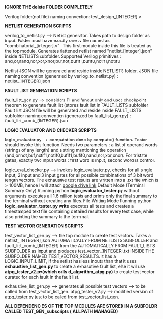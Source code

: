 **IGNORE THE delete FOLDER COMPLETELY**

Verilog folder(not file) naming convention: test_design_[INTEGER].v

**NETLIST GENERATION SCRIPTS**

verilog_to_netlist.py --> Netlist generator. Takes path to design folder as input. Folder must have exactly one .v file named as "combinatorial_[integer].v" . This first module inside this file is treated as the top module. Generates flattened netlist named "netlist_[integer].json" inside NETLISTS subfolder. Supported Verilog primitives : and,or,nand,nor,xor,xnor,buf,not,bufif1,bufif0,notif1,notif0

Netlist JSON will be generated and reside inside NETLISTS folder. JSON file naming convention (generated by verilog_to_netlist.py) : netlist_[INTEGER].json

**FAULT LIST GENERATION SCRIPTS**

fault_list_gen.py --> considers PI and fanout only and uses checkpoint theorem to generate fault list (stores fault list in FAULT_LISTS subfolder
Fault list JSON file will be generated and reside inside FAULT_LISTS subfolder naming convention (generated by fault_list_gen.py) : fault_list_comb_[INTEGER].json

**LOGIC EVALUATOR AND CHECKER SCRIPTS**

logic_evaluator.py --> computation done by compute() function. Tester should invoke this function. Needs two parameters : a list of operand words (strings of any length) and a string mentioning the operation (and,or,not,buf,notif1,notif0,bufif1,bufif0,nand,nor,xor,xnor). For tristate gates, exactly two input words : first word is input, second word is control.

logic_eval_checker.py --> invokes logic_evaluator.py, checks for all single input, 2 input and 3 input gates for all possible combinations of 3 bit word length vectors. The exhaustive test results are written into a .txt file which is > 100MB, hence I will attach [google drive link](https://drive.google.com/drive/folders/1hZVgVDqM7l2cUY0yMfNnMxIHhtbDwZEr?usp=sharing)
Default Mode (Terminal Summary Only)
Running python **logic_evaluator_tester.py** without arguments executes all 1.6 million tests and prints only the final summary to the terminal without creating any files.
File Writing Mode
Running python **logic_evaluator_tester.py write** executes all tests and creates a timestamped text file containing detailed results for every test case, while also printing the summary to the terminal.

**TEST VECTOR GENERATION SCRIPTS**

test_vector_list_gen.py --> the top module to create test vectors. Takes a  netlist_[INTEGER].json AUTOMATICALLY FROM NETLISTS SUBFOLDER and fault_list_comb_[INTEGER] from the AUTOMATICALLY FROM FAULT_LISTS SUBFOLDER as input and produces test_vector_[INTEGER].txt INSIDE THE SUBFOLDER NAMED TEST_VECTOR_RESULTS. It has a LOGIC_INPUT_LIMIT, if the netlist has less inouts than that it uses **exhaustive_list_gen.py** to create a exhasutive fault list, else it wil use **atpg_tester_v2.py(which calls d_algorithm_atpg.py)** to create test vector curated for each fault in the fault list.

exhaustive_list_gen.py  --> generates all possible test vectors --> to be called from test_vector_list_gen.
atpg_tester_v2.py  --> modified version of atpg_tester.py just to be called from test_vector_list_gen.

**ALL DEPENDENCIES OF THE TOP MODULES ARE STORED IN A SUBFOLDR CALLED TEST_GEN_subscripts ( ALL PATH MANAGED)**


